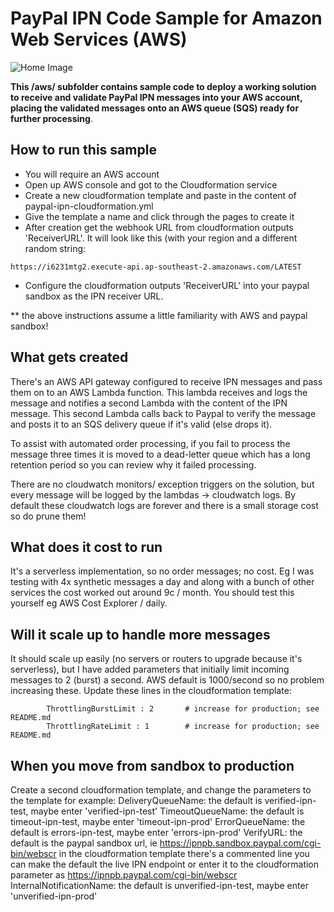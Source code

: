 # PayPal IPN Code Sample for Amazon Web Services (AWS) 

![Home Image](https://raw.githubusercontent.com/wiki/paypal/PayPal-PHP-SDK/images/homepage.jpg)


**This /aws/ subfolder contains sample code to deploy a working solution to receive and validate PayPal IPN messages into your AWS account, placing the validated messages onto an AWS queue (SQS) ready for further processing**.

## How to run this sample

* You will require an AWS account
* Open up AWS console and got to the Cloudformation service
* Create a new cloudformation template and paste in the content of paypal-ipn-cloudformation.yml
* Give the template a name and click through the pages to create it
* After creation get the webhook URL from cloudformation outputs 'ReceiverURL'.  It will look like this (with your region and a different random string:
```
https://i6231mtg2.execute-api.ap-southeast-2.amazonaws.com/LATEST
```
* Configure the cloudformation outputs 'ReceiverURL' into your paypal sandbox as the IPN receiver URL.

** the above instructions assume a little familiarity with AWS and paypal sandbox!

## What gets created

There's an AWS API gateway configured to receive IPN messages and pass them on to an AWS Lambda function.  This lambda receives and logs the message and notifies a second Lambda with the content of the IPN message.  This second Lambda calls back to Paypal to verify the message and posts it to an SQS delivery queue if it's valid (else drops it).

To assist with automated order processing, if you fail to process the message three times it is moved to a dead-letter queue which has a long retention period so you can review why it failed processing.

There are no cloudwatch monitors/ exception triggers on the solution, but every message will be logged by the lambdas -> cloudwatch logs.  By default these cloudwatch logs are forever and there is a small storage cost so do prune them! 

## What does it cost to run

It's a serverless implementation, so no order messages; no cost. Eg I was testing with 4x synthetic messages a day and along with a bunch of other services the cost worked out around 9c / month.  You should test this yourself eg AWS Cost Explorer / daily.

## Will it scale up to handle more messages

It should scale up easily (no servers or routers to upgrade because it's serverless), but I have added parameters that initially limit incoming messages to 2 (burst) a second.  AWS default is 1000/second so no problem increasing these.  Update these lines in the cloudformation template:
```        
        ThrottlingBurstLimit : 2       # increase for production; see README.md
        ThrottlingRateLimit : 1        # increase for production; see README.md
```

## When you move from sandbox to production
  
Create a second cloudformation template, and change the parameters to the template for example:
  DeliveryQueueName: the default is verified-ipn-test, maybe enter 'verified-ipn-test'
  TimeoutQueueName: the default is timeout-ipn-test, maybe enter 'timeout-ipn-prod'
  ErrorQueueName: the default is errors-ipn-test, maybe enter 'errors-ipn-prod'
  VerifyURL: the default is the paypal sandbox url, ie https://ipnpb.sandbox.paypal.com/cgi-bin/webscr
             in the cloudformation template there's a commented line you can make the default the live IPN endpoint
             or enter it to the cloudformation parameter as https://ipnpb.paypal.com/cgi-bin/webscr
  InternalNotificationName: the default is unverified-ipn-test, maybe enter 'unverified-ipn-prod'


